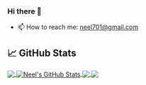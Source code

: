 ### Hi there 👋

<!--
**Neel-G-png/Neel-G-png** is a ✨ _special_ ✨ repository because its `README.md` (this file) appears on your GitHub profile.

Here are some ideas to get you started:

- 🔭 I’m currently working on ...
- 🌱 I’m currently learning ...
- 👯 I’m looking to collaborate on ...
- 🤔 I’m looking for help with ...
- 💬 Ask me about ...

- 😄 Pronouns: ...
- ⚡ Fun fact: ...
-->
- 📫 How to reach me: neel701@gmail.com
## &#x1f4c8; GitHub Stats

<a href="https://github.com/Neel-G-png/Neel-G-png">
  <img align="center" src="https://github-readme-stats.vercel.app/api/top-langs/?username=Neel-G-png&hide=javascript,html,tex&title_color=ffffff&text_color=c9cacc&icon_color=2bbc8a&bg_color=1d1f21&langs_count=3" />
</a>
<a href="https://github.com/Neel-G-png/Neel-G-png">
  <img align="center" src="https://github-readme-stats.vercel.app/api?username=Neel-G-png&show_icons=true&line_height=27&count_private=true&title_color=ffffff&text_color=c9cacc&icon_color=2bbc8a&bg_color=1d1f21" alt="Neel's GitHub Stats" />
</a>

<a href="https://github.com/Neel-G-png/Canary-The-social-media-monitor">
  <img align="center" src="https://github-readme-stats.vercel.app/api/pin/?username=Neel-G-png&repo=Canary-The-social-media-monitor&title_color=ffffff&text_color=c9cacc&icon_color=2bbc8a&bg_color=1d1f21" />
</a>


<a href="https://github.com/Neel-G-png/AR-frame-gift">
  <img align="center" src="https://github-readme-stats.vercel.app/api/pin/?username=Neel-G-png&repo=AR-frame-gift&title_color=ffffff&text_color=c9cacc&icon_color=2bbc8a&bg_color=1d1f20" />
</a>
